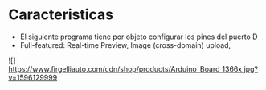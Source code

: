# Caracteristicas

- El siguiente programa tiene por objeto configurar los pines del puerto D
- Full-featured: Real-time Preview, Image (cross-domain) upload,

![] https://www.firgelliauto.com/cdn/shop/products/Arduino_Board_1366x.jpg?v=1596129999
